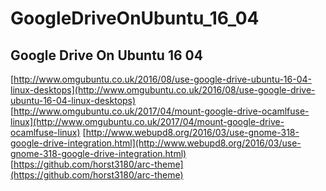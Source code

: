 # GoogleDriveOnUbuntu_16_04 

## Google Drive On Ubuntu 16 04
[http://www.omgubuntu.co.uk/2016/08/use-google-drive-ubuntu-16-04-linux-desktops](http://www.omgubuntu.co.uk/2016/08/use-google-drive-ubuntu-16-04-linux-desktops)
[http://www.omgubuntu.co.uk/2017/04/mount-google-drive-ocamlfuse-linux](http://www.omgubuntu.co.uk/2017/04/mount-google-drive-ocamlfuse-linux)
[http://www.webupd8.org/2016/03/use-gnome-318-google-drive-integration.html](http://www.webupd8.org/2016/03/use-gnome-318-google-drive-integration.html)
[https://github.com/horst3180/arc-theme](https://github.com/horst3180/arc-theme)
